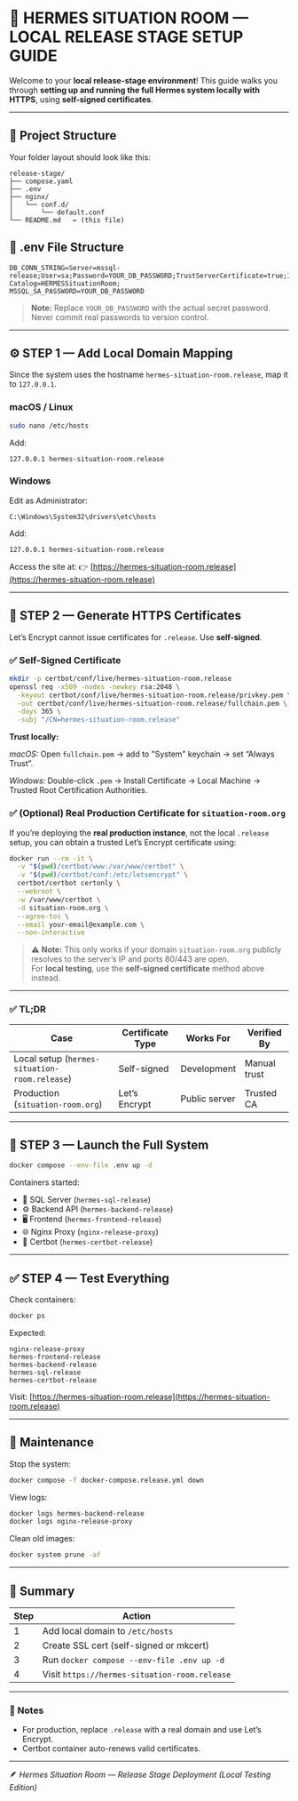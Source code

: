 # 🧭 HERMES SITUATION ROOM — LOCAL RELEASE STAGE SETUP GUIDE

Welcome to your **local release-stage environment**! This guide walks you through **setting up and running the full Hermes system locally with HTTPS**, using **self-signed certificates**.

---

## 📁 Project Structure

Your folder layout should look like this:

```
release-stage/
├── compose.yaml
├── .env
├── nginx/
│   └── conf.d/
│       └── default.conf
└── README.md   ← (this file)
```

## 📁 .env File Structure

```env
DB_CONN_STRING=Server=mssql-release;User=sa;Password=YOUR_DB_PASSWORD;TrustServerCertificate=true;Initial Catalog=HERMESSituationRoom;
MSSQL_SA_PASSWORD=YOUR_DB_PASSWORD
```

> **Note:** Replace `YOUR_DB_PASSWORD` with the actual secret password. Never commit real passwords to version control.

---

## ⚙️ STEP 1 — Add Local Domain Mapping

Since the system uses the hostname `hermes-situation-room.release`, map it to `127.0.0.1`.

### macOS / Linux

```bash
sudo nano /etc/hosts
```

Add:
```
127.0.0.1 hermes-situation-room.release
```

### Windows

Edit as Administrator:
```
C:\Windows\System32\drivers\etc\hosts
```

Add:
```
127.0.0.1 hermes-situation-room.release
```

Access the site at:
👉 [https://hermes-situation-room.release](https://hermes-situation-room.release)

---

## 🔐 STEP 2 — Generate HTTPS Certificates

Let’s Encrypt cannot issue certificates for `.release`. Use **self-signed**.

### ✅ Self-Signed Certificate

```bash
mkdir -p certbot/conf/live/hermes-situation-room.release
openssl req -x509 -nodes -newkey rsa:2048 \
  -keyout certbot/conf/live/hermes-situation-room.release/privkey.pem \
  -out certbot/conf/live/hermes-situation-room.release/fullchain.pem \
  -days 365 \
  -subj "/CN=hermes-situation-room.release"
```

**Trust locally:**

*macOS:* Open `fullchain.pem` → add to "System" keychain → set “Always Trust”.

*Windows:* Double-click `.pem` → Install Certificate → Local Machine → Trusted Root Certification Authorities.

### ✅ (Optional) Real Production Certificate for `situation-room.org`

If you’re deploying the **real production instance**, not the local `.release` setup, you can obtain a trusted Let’s Encrypt certificate using:

```bash
docker run --rm -it \
  -v "$(pwd)/certbot/www:/var/www/certbot" \
  -v "$(pwd)/certbot/conf:/etc/letsencrypt" \
  certbot/certbot certonly \
  --webroot \
  -w /var/www/certbot \
  -d situation-room.org \
  --agree-tos \
  --email your-email@example.com \
  --non-interactive
```

> ⚠️ **Note:** This only works if your domain `situation-room.org` publicly resolves to the server’s IP and ports 80/443 are open.  
> For **local testing**, use the **self-signed certificate** method above instead.

---

### ✅ TL;DR

| Case                                            | Certificate Type  | Works For     | Verified By   |
|-------------------------------------------------|-------------------|---------------|---------------|
| Local setup (`hermes-situation-room.release`)   | Self-signed       | Development   | Manual trust  |
| Production (`situation-room.org`)               | Let’s Encrypt     | Public server | Trusted CA    |

---

## 🚀 STEP 3 — Launch the Full System

```bash
docker compose --env-file .env up -d
```

Containers started:
* 🧱 SQL Server (`hermes-sql-release`)
* ⚙️ Backend API (`hermes-backend-release`)
* 🖥️ Frontend (`hermes-frontend-release`)
* 🌐 Nginx Proxy (`nginx-release-proxy`)
* 🔁 Certbot (`hermes-certbot-release`)

---

## ✅ STEP 4 — Test Everything

Check containers:
```bash
docker ps
```
Expected:
```
nginx-release-proxy
hermes-frontend-release
hermes-backend-release
hermes-sql-release
hermes-certbot-release
```

Visit:
[https://hermes-situation-room.release](https://hermes-situation-room.release)

---

## 🔄 Maintenance

Stop the system:
```bash
docker compose -f docker-compose.release.yml down
```

View logs:
```bash
docker logs hermes-backend-release
docker logs nginx-release-proxy
```

Clean old images:
```bash
docker system prune -af
```

---

## 🧩 Summary

| Step | Action                                         |
| ---- | ---------------------------------------------- |
| 1    | Add local domain to `/etc/hosts`               |
| 2    | Create SSL cert (self-signed or mkcert)       |
| 3    | Run `docker compose --env-file .env up -d`    |
| 4    | Visit `https://hermes-situation-room.release` |

---

### 🧠 Notes

* For production, replace `.release` with a real domain and use Let’s Encrypt.
* Certbot container auto-renews valid certificates.

---

🪶 *Hermes Situation Room — Release Stage Deployment (Local Testing Edition)*
